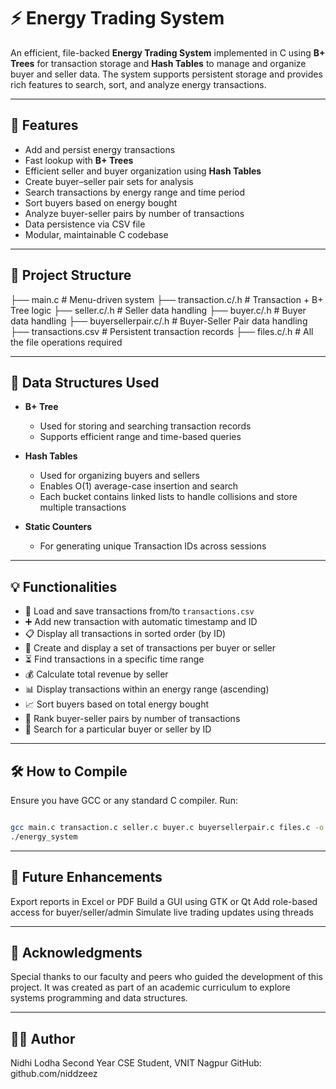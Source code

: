 # ⚡ Energy Trading System

An efficient, file-backed **Energy Trading System** implemented in C using **B+ Trees** for transaction storage and **Hash Tables** to manage and organize buyer and seller data. The system supports persistent storage and provides rich features to search, sort, and analyze energy transactions.

---

## 🚀 Features

- Add and persist energy transactions
- Fast lookup with **B+ Trees**
- Efficient seller and buyer organization using **Hash Tables**
- Create buyer–seller pair sets for analysis
- Search transactions by energy range and time period
- Sort buyers based on energy bought
- Analyze buyer-seller pairs by number of transactions
- Data persistence via CSV file
- Modular, maintainable C codebase

---

## 📂 Project Structure

├── main.c                    # Menu-driven system
├── transaction.c/.h          # Transaction + B+ Tree logic
├── seller.c/.h               # Seller data handling
├── buyer.c/.h                # Buyer data handling
├── buyersellerpair.c/.h      # Buyer-Seller Pair data handling
├── transactions.csv          # Persistent transaction records
├── files.c/.h                # All the file operations required



---

## 🧠 Data Structures Used

- **B+ Tree**  
  - Used for storing and searching transaction records
  - Supports efficient range and time-based queries

- **Hash Tables**  
  - Used for organizing buyers and sellers
  - Enables O(1) average-case insertion and search
  - Each bucket contains linked lists to handle collisions and store multiple transactions

- **Static Counters**  
  - For generating unique Transaction IDs across sessions

---

## 💡 Functionalities

- 🔄 Load and save transactions from/to `transactions.csv`
- ➕ Add new transaction with automatic timestamp and ID
- 📋 Display all transactions in sorted order (by ID)
- 🧍 Create and display a set of transactions per buyer or seller
- ⏳ Find transactions in a specific time range
- 💰 Calculate total revenue by seller
- 📊 Display transactions within an energy range (ascending)
- 📈 Sort buyers based on total energy bought
- 📌 Rank buyer-seller pairs by number of transactions
- 🔎 Search for a particular buyer or seller by ID

---

## 🛠 How to Compile

Ensure you have GCC or any standard C compiler. Run:

```bash

gcc main.c transaction.c seller.c buyer.c buyersellerpair.c files.c -o energy_system
./energy_system
```
---
## 📌 Future Enhancements
Export reports in Excel or PDF
Build a GUI using GTK or Qt
Add role-based access for buyer/seller/admin
Simulate live trading updates using threads

---

## 🙌 Acknowledgments
Special thanks to our faculty and peers who guided the development of this project. It was created as part of an academic curriculum to explore systems programming and data structures.

---
## 🧑‍💻 Author
Nidhi Lodha
Second Year CSE Student, VNIT Nagpur
GitHub: github.com/niddzeez
